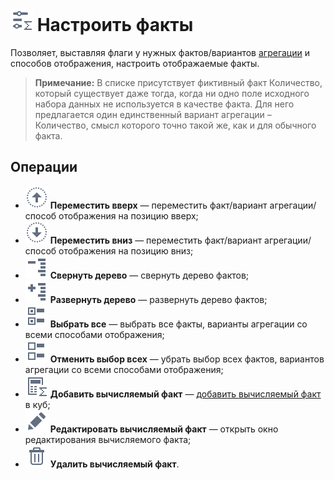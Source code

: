 # ![](../../images/icons/cube-cases/cube-cases-case-tune_default.svg) Настроить факты

Позволяет, выставляя флаги у нужных фактов/вариантов [агрегации](../../processors/func/aggregation-functions.md) и способов отображения, настроить отображаемые факты.

> **Примечание:** В списке присутствует фиктивный факт Количество, который существует даже тогда, когда ни одно поле исходного набора данных не используется в качестве факта. Для него предлагается один единственный вариант агрегации – Количество, смысл которого точно такой же, как и для обычного факта.

## Операции

* ![](../../images/icons/toolbar-controls_18x18/toolbar-controls_18x18_moveup_default.svg) **Переместить вверх** — переместить факт/вариант агрегации/способ отображения на позицию вверх;
* ![](../../images/icons/toolbar-controls_18x18/toolbar-controls_18x18_movedown_default.svg) **Переместить вниз** — переместить факт/вариант агрегации/способ отображения на позицию вниз;
* ![](../../images/icons/toolbar-controls_18x18/toolbar-controls_18x18_collapce-all_default.svg) **Свернуть дерево** — свернуть дерево фактов;
* ![](../../images/icons/toolbar-controls_18x18/toolbar-controls_18x18_open-all_default.svg) **Развернуть дерево** — развернуть дерево фактов;
* ![](../../images/icons/toolbar-controls_18x18/toolbar-controls_18x18_check-all_default.svg) **Выбрать все** — выбрать все факты, варианты агрегации со всеми способами отображения;
* ![](../../images/icons/toolbar-controls_18x18/toolbar-controls_18x18_uncheck-all_default.svg) **Отменить выбор всех** — убрать выбор всех фактов, вариантов агрегации со всеми способами отображения;
* ![](../../images/icons/cube-cases/cube-cases-case-calc_default.svg) **Добавить вычисляемый факт** — [добавить вычисляемый факт](./addcalculatingfact.md) в куб;
* ![](../../images/icons/toolbar-controls_18x18/toolbar-controls_18x18_edit_default.svg) **Редактировать вычисляемый факт** — открыть окно редактирования вычисляемого факта;
* ![](../../images/icons/toolbar-controls_18x18/toolbar-controls_18x18_delete_default.svg) **Удалить вычисляемый факт**.
